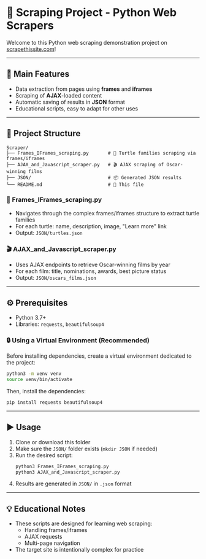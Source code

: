 # 🐢 Scraping Project - Python Web Scrapers

Welcome to this Python web scraping demonstration project on [scrapethissite.com](https://www.scrapethissite.com/)!

---

## 🚀 Main Features

- Data extraction from pages using **frames** and **iframes**
- Scraping of **AJAX**-loaded content
- Automatic saving of results in **JSON** format
- Educational scripts, easy to adapt for other uses

---

## 📁 Project Structure

```
Scraper/
├── Frames_IFrames_scraping.py       # 🐢 Turtle families scraping via frames/iframes
├── AJAX_and_Javascript_scraper.py   # 🎬 AJAX scraping of Oscar-winning films
├── JSON/                            # 📦 Generated JSON results
└── README.md                        # 📖 This file
```

### 🐢 Frames_IFrames_scraping.py
- Navigates through the complex frames/iframes structure to extract turtle families
- For each turtle: name, description, image, "Learn more" link
- Output: `JSON/turtles.json`

### 🎬 AJAX_and_Javascript_scraper.py
- Uses AJAX endpoints to retrieve Oscar-winning films by year
- For each film: title, nominations, awards, best picture status
- Output: `JSON/oscars_films.json`

---

## ⚙️ Prerequisites

- Python 3.7+
- Libraries: `requests`, `beautifulsoup4`

### 🔒 Using a Virtual Environment (Recommended)

Before installing dependencies, create a virtual environment dedicated to the project:
```bash
python3 -m venv venv
source venv/bin/activate
```

Then, install the dependencies:
```bash
pip install requests beautifulsoup4
```

---

## ▶️ Usage

1. Clone or download this folder
2. Make sure the `JSON/` folder exists (`mkdir JSON` if needed)
3. Run the desired script:
   ```bash
   python3 Frames_IFrames_scraping.py
   python3 AJAX_and_Javascript_scraper.py
   ```
4. Results are generated in `JSON/` in `.json` format

---

## 💡 Educational Notes

- These scripts are designed for learning web scraping:
  - Handling frames/iframes
  - AJAX requests
  - Multi-page navigation
- The target site is intentionally complex for practice
